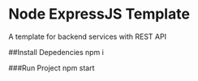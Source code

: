# Node ExpressJS Template
A template for backend services with REST API

##Install Depedencies
npm i

###Run Project
npm start

